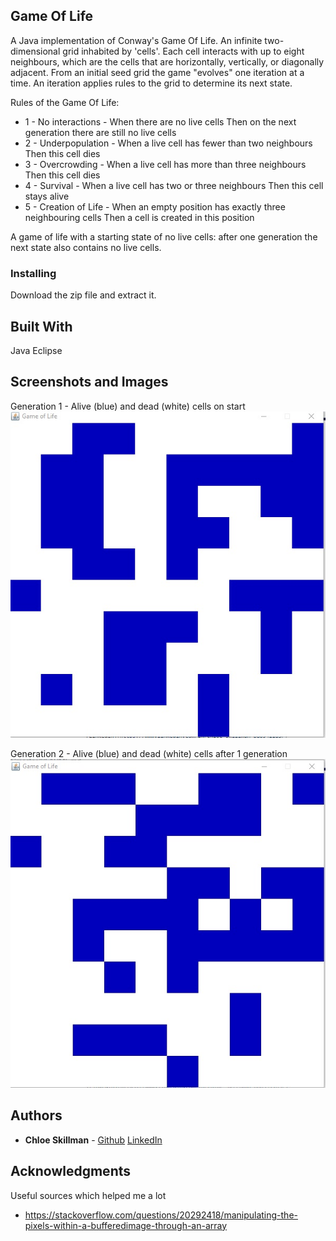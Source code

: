 ## Game Of Life

A Java implementation of Conway's Game Of Life.
An infinite two-dimensional grid inhabited by 'cells'.
Each cell interacts with up to eight neighbours, which are the cells that are
horizontally, vertically, or diagonally adjacent.
From an initial seed grid the game "evolves" one iteration at a time. An iteration
applies rules to the grid to determine its next state.

Rules of the Game Of Life:
* 1 - No interactions - When there are no live cells
Then on the next generation there are still no live cells
* 2 - Underpopulation - When a live cell has fewer than two neighbours
Then this cell dies
* 3 - Overcrowding - When a live cell has more than three neighbours
Then this cell dies
* 4 - Survival - When a live cell has two or three neighbours
Then this cell stays alive
* 5 - Creation of Life - When an empty position has exactly three neighbouring cells
Then a cell is created in this position

A game of life with a starting state of no live cells: after one generation the next state also contains no live cells.


### Installing

Download the zip file and extract it.


## Built With

Java Eclipse

## Screenshots and Images

Generation 1 - Alive (blue) and dead (white) cells on start
![Generation1](https://raw.githubusercontent.com/ChloeLS/Game-Of-Life/master/Gen1.jpg)


Generation 2 - Alive (blue) and dead (white) cells after 1 generation 
 ![Generation2](https://raw.githubusercontent.com/ChloeLS/Game-Of-Life/master/Gen2.jpg)


## Authors

* **Chloe Skillman** - [Github](https://github.com/ChloeLS)
                                         [LinkedIn](https://www.linkedin.com/in/chloe-skillman-b80941183/)


## Acknowledgments
Useful sources which helped me a lot 
* https://stackoverflow.com/questions/20292418/manipulating-the-pixels-within-a-bufferedimage-through-an-array
